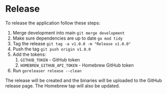 # Release

To release the application follow these steps:

1. Merge development into main `git merge development`
2. Make sure dependencies are up to date `go mod tidy`
3. Tag the release `git tag -a v1.0.0 -m "Release v1.0.0"`
4. Push the tag `git push origin v1.0.0`
5. Add the tokens:
   1. `GITHUB_TOKEN` - GitHub token
   2. `HOMEBREW_GITHUB_API_TOKEN` - Homebrew GitHub token
6. Run `goreleaser release --clean`

The release will be created and the binaries will be uploaded to the GitHub release page. The Homebrew tap will also be updated.